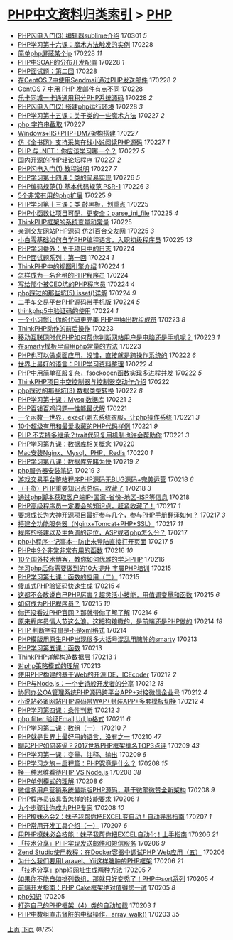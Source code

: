 [PHP中文资料归类索引](../README.md) > [PHP](PHP.md)
====
- [PHP闪电入门(3) 编辑器sublime介绍](http://jkwz.applinzi.com/ittc/6939790695127843844.html#PHP%E9%97%AA%E7%94%B5%E5%85%A5%E9%97%A8%283%29+%E7%BC%96%E8%BE%91%E5%99%A8sublime%E4%BB%8B%E7%BB%8D) 170301 *5* 
- [PHP学习第十六课：魔术方法触发的实例](http://jkwz.applinzi.com/ittc/6939821265748755461.html#PHP%E5%AD%A6%E4%B9%A0%E7%AC%AC%E5%8D%81%E5%85%AD%E8%AF%BE%EF%BC%9A%E9%AD%94%E6%9C%AF%E6%96%B9%E6%B3%95%E8%A7%A6%E5%8F%91%E7%9A%84%E5%AE%9E%E4%BE%8B) 170228  
- [简单php屏蔽某个ip](http://jkwz.applinzi.com/ittc/6939800073876800516.html#%E7%AE%80%E5%8D%95php%E5%B1%8F%E8%94%BD%E6%9F%90%E4%B8%AAip) 170228 *11* 
- [PHP中SOAP的分布开发配置](http://jkwz.applinzi.com/ittc/6939753502741103620.html#PHP%E4%B8%ADSOAP%E7%9A%84%E5%88%86%E5%B8%83%E5%BC%80%E5%8F%91%E9%85%8D%E7%BD%AE) 170228 *1* 
- [PHP面试题：第二回](http://jkwz.applinzi.com/ittc/6939740990947722244.html#PHP%E9%9D%A2%E8%AF%95%E9%A2%98%EF%BC%9A%E7%AC%AC%E4%BA%8C%E5%9B%9E) 170228  
- [在CentOS 7中使用Sendmail通过PHP发送邮件](http://jkwz.applinzi.com/ittc/6939679263052792836.html#%E5%9C%A8CentOS+7%E4%B8%AD%E4%BD%BF%E7%94%A8Sendmail%E9%80%9A%E8%BF%87PHP%E5%8F%91%E9%80%81%E9%82%AE%E4%BB%B6) 170228 *2* 
- [CentOS 7 中用 PHP 发邮件有点不同](http://jkwz.applinzi.com/ittc/6939679262964712452.html#CentOS+7+%E4%B8%AD%E7%94%A8+PHP+%E5%8F%91%E9%82%AE%E4%BB%B6%E6%9C%89%E7%82%B9%E4%B8%8D%E5%90%8C) 170228  
- [乐卡同城一卡通通用积分PHP系统源码](http://jkwz.applinzi.com/ittc/6939580152228086788.html#%E4%B9%90%E5%8D%A1%E5%90%8C%E5%9F%8E%E4%B8%80%E5%8D%A1%E9%80%9A%E9%80%9A%E7%94%A8%E7%A7%AF%E5%88%86PHP%E7%B3%BB%E7%BB%9F%E6%BA%90%E7%A0%81) 170228 *2* 
- [PHP闪电入门(2) 搭建php运行环境](http://jkwz.applinzi.com/ittc/6939293826446525445.html#PHP%E9%97%AA%E7%94%B5%E5%85%A5%E9%97%A8%282%29+%E6%90%AD%E5%BB%BAphp%E8%BF%90%E8%A1%8C%E7%8E%AF%E5%A2%83) 170228 *3* 
- [PHP学习第十五课：关于类的一些魔术方法](http://jkwz.applinzi.com/ittc/6939454131969459204.html#PHP%E5%AD%A6%E4%B9%A0%E7%AC%AC%E5%8D%81%E4%BA%94%E8%AF%BE%EF%BC%9A%E5%85%B3%E4%BA%8E%E7%B1%BB%E7%9A%84%E4%B8%80%E4%BA%9B%E9%AD%94%E6%9C%AF%E6%96%B9%E6%B3%95) 170227 *2* 
- [php 字符串截取](http://jkwz.applinzi.com/ittc/6939347383623353349.html#php+%E5%AD%97%E7%AC%A6%E4%B8%B2%E6%88%AA%E5%8F%96) 170227  
- [Windows+IIS+PHP+DM7架构搭建](http://jkwz.applinzi.com/ittc/6939332935575667716.html#Windows%2BIIS%2BPHP%2BDM7%E6%9E%B6%E6%9E%84%E6%90%AD%E5%BB%BA) 170227  
- [仿《全书网》支持采集在线小说阅读PHP源码](http://jkwz.applinzi.com/ittc/6939305491128910853.html#%E4%BB%BF%E3%80%8A%E5%85%A8%E4%B9%A6%E7%BD%91%E3%80%8B%E6%94%AF%E6%8C%81%E9%87%87%E9%9B%86%E5%9C%A8%E7%BA%BF%E5%B0%8F%E8%AF%B4%E9%98%85%E8%AF%BBPHP%E6%BA%90%E7%A0%81) 170227 *1* 
- [PHP 与 .NET：你应该学习哪一个？](http://jkwz.applinzi.com/ittc/6939243241294791685.html#PHP+%E4%B8%8E+.NET%EF%BC%9A%E4%BD%A0%E5%BA%94%E8%AF%A5%E5%AD%A6%E4%B9%A0%E5%93%AA%E4%B8%80%E4%B8%AA%EF%BC%9F) 170227 *5* 
- [国内开源的PHP轻论坛程序](http://jkwz.applinzi.com/ittc/6938129105735386116.html#%E5%9B%BD%E5%86%85%E5%BC%80%E6%BA%90%E7%9A%84PHP%E8%BD%BB%E8%AE%BA%E5%9D%9B%E7%A8%8B%E5%BA%8F) 170227 *2* 
- [PHP闪电入门(1) 教程说明](http://jkwz.applinzi.com/ittc/6938747431373243397.html#PHP%E9%97%AA%E7%94%B5%E5%85%A5%E9%97%A8%281%29+%E6%95%99%E7%A8%8B%E8%AF%B4%E6%98%8E) 170227 *7* 
- [PHP学习第十四课：类的简易实现](http://jkwz.applinzi.com/ittc/6939030259138823173.html#PHP%E5%AD%A6%E4%B9%A0%E7%AC%AC%E5%8D%81%E5%9B%9B%E8%AF%BE%EF%BC%9A%E7%B1%BB%E7%9A%84%E7%AE%80%E6%98%93%E5%AE%9E%E7%8E%B0) 170226 *5* 
- [PHP编码规范(1) 基本代码规范 PSR-1](http://jkwz.applinzi.com/ittc/6938892552773305349.html#PHP%E7%BC%96%E7%A0%81%E8%A7%84%E8%8C%83%281%29+%E5%9F%BA%E6%9C%AC%E4%BB%A3%E7%A0%81%E8%A7%84%E8%8C%83+PSR-1) 170226 *3* 
- [5个非常有用的php扩展](http://jkwz.applinzi.com/ittc/6938710580142801925.html#5%E4%B8%AA%E9%9D%9E%E5%B8%B8%E6%9C%89%E7%94%A8%E7%9A%84php%E6%89%A9%E5%B1%95) 170225 *9* 
- [PHP学习第十三课：类 敲黑板，划重点](http://jkwz.applinzi.com/ittc/6938696798284809220.html#PHP%E5%AD%A6%E4%B9%A0%E7%AC%AC%E5%8D%81%E4%B8%89%E8%AF%BE%EF%BC%9A%E7%B1%BB+%E6%95%B2%E9%BB%91%E6%9D%BF%EF%BC%8C%E5%88%92%E9%87%8D%E7%82%B9) 170225  
- [PHP小函数让项目可配，更安全：parse_ini_file](http://jkwz.applinzi.com/ittc/6938695100761900037.html#PHP%E5%B0%8F%E5%87%BD%E6%95%B0%E8%AE%A9%E9%A1%B9%E7%9B%AE%E5%8F%AF%E9%85%8D%EF%BC%8C%E6%9B%B4%E5%AE%89%E5%85%A8%EF%BC%9Aparse_ini_file) 170225 *4* 
- [ThinkPHP框架的系统变量和常量](http://jkwz.applinzi.com/ittc/6938575680945259524.html#ThinkPHP%E6%A1%86%E6%9E%B6%E7%9A%84%E7%B3%BB%E7%BB%9F%E5%8F%98%E9%87%8F%E5%92%8C%E5%B8%B8%E9%87%8F) 170225  
- [亲测交友网站PHP源码 仿21百合交友网](http://jkwz.applinzi.com/ittc/6938489263544075269.html#%E4%BA%B2%E6%B5%8B%E4%BA%A4%E5%8F%8B%E7%BD%91%E7%AB%99PHP%E6%BA%90%E7%A0%81+%E4%BB%BF21%E7%99%BE%E5%90%88%E4%BA%A4%E5%8F%8B%E7%BD%91) 170225 *3* 
- [小白零基础如何自学PHP编程语言，入职初级程序员](http://jkwz.applinzi.com/ittc/6938376045068813317.html#%E5%B0%8F%E7%99%BD%E9%9B%B6%E5%9F%BA%E7%A1%80%E5%A6%82%E4%BD%95%E8%87%AA%E5%AD%A6PHP%E7%BC%96%E7%A8%8B%E8%AF%AD%E8%A8%80%EF%BC%8C%E5%85%A5%E8%81%8C%E5%88%9D%E7%BA%A7%E7%A8%8B%E5%BA%8F%E5%91%98) 170225 *13* 
- [PHP学习番外：关于项目中的日志](http://jkwz.applinzi.com/ittc/6938337206774268933.html#PHP%E5%AD%A6%E4%B9%A0%E7%95%AA%E5%A4%96%EF%BC%9A%E5%85%B3%E4%BA%8E%E9%A1%B9%E7%9B%AE%E4%B8%AD%E7%9A%84%E6%97%A5%E5%BF%97) 170224  
- [PHP面试题系列：第一回](http://jkwz.applinzi.com/ittc/6938249363922093060.html#PHP%E9%9D%A2%E8%AF%95%E9%A2%98%E7%B3%BB%E5%88%97%EF%BC%9A%E7%AC%AC%E4%B8%80%E5%9B%9E) 170224 *1* 
- [ThinkPHP中的视图引擎介绍](http://jkwz.applinzi.com/ittc/6938220902226592773.html#ThinkPHP%E4%B8%AD%E7%9A%84%E8%A7%86%E5%9B%BE%E5%BC%95%E6%93%8E%E4%BB%8B%E7%BB%8D) 170224 *1* 
- [怎样成为一名合格的PHP程序员](http://jkwz.applinzi.com/ittc/6938155703700292612.html#%E6%80%8E%E6%A0%B7%E6%88%90%E4%B8%BA%E4%B8%80%E5%90%8D%E5%90%88%E6%A0%BC%E7%9A%84PHP%E7%A8%8B%E5%BA%8F%E5%91%98) 170224  
- [写给那个被CEO坑的PHP程序员](http://jkwz.applinzi.com/ittc/6937925483835687941.html#%E5%86%99%E7%BB%99%E9%82%A3%E4%B8%AA%E8%A2%ABCEO%E5%9D%91%E7%9A%84PHP%E7%A8%8B%E5%BA%8F%E5%91%98) 170224 *4* 
- [php踩过的那些坑(5) isset()详解](http://jkwz.applinzi.com/ittc/6937999715781313540.html#php%E8%B8%A9%E8%BF%87%E7%9A%84%E9%82%A3%E4%BA%9B%E5%9D%91%285%29+isset%28%29%E8%AF%A6%E8%A7%A3) 170224 *9* 
- [二手车交易平台PHP源码带手机版](http://jkwz.applinzi.com/ittc/6938098069085357060.html#%E4%BA%8C%E6%89%8B%E8%BD%A6%E4%BA%A4%E6%98%93%E5%B9%B3%E5%8F%B0PHP%E6%BA%90%E7%A0%81%E5%B8%A6%E6%89%8B%E6%9C%BA%E7%89%88) 170224 *5* 
- [thinkphp5中验证码的使用](http://jkwz.applinzi.com/ittc/6937980704150520837.html#thinkphp5%E4%B8%AD%E9%AA%8C%E8%AF%81%E7%A0%81%E7%9A%84%E4%BD%BF%E7%94%A8) 170224 *1* 
- [一个小习惯让你的代码更完美 PHP中抽出数组成员](http://jkwz.applinzi.com/ittc/6937910022939083780.html#%E4%B8%80%E4%B8%AA%E5%B0%8F%E4%B9%A0%E6%83%AF%E8%AE%A9%E4%BD%A0%E7%9A%84%E4%BB%A3%E7%A0%81%E6%9B%B4%E5%AE%8C%E7%BE%8E+PHP%E4%B8%AD%E6%8A%BD%E5%87%BA%E6%95%B0%E7%BB%84%E6%88%90%E5%91%98) 170223 *8* 
- [ThinkPHP动作的前后操作](http://jkwz.applinzi.com/ittc/6937814166265136132.html#ThinkPHP%E5%8A%A8%E4%BD%9C%E7%9A%84%E5%89%8D%E5%90%8E%E6%93%8D%E4%BD%9C) 170223  
- [移动互联网时代PHP如何帮你判断网站用户是电脑还是手机呢？](http://jkwz.applinzi.com/ittc/6937777463705994244.html#%E7%A7%BB%E5%8A%A8%E4%BA%92%E8%81%94%E7%BD%91%E6%97%B6%E4%BB%A3PHP%E5%A6%82%E4%BD%95%E5%B8%AE%E4%BD%A0%E5%88%A4%E6%96%AD%E7%BD%91%E7%AB%99%E7%94%A8%E6%88%B7%E6%98%AF%E7%94%B5%E8%84%91%E8%BF%98%E6%98%AF%E6%89%8B%E6%9C%BA%E5%91%A2%EF%BC%9F) 170223 *1* 
- [在smarty模板里调用php常量的方法](http://jkwz.applinzi.com/ittc/6937044185881510917.html#%E5%9C%A8smarty%E6%A8%A1%E6%9D%BF%E9%87%8C%E8%B0%83%E7%94%A8php%E5%B8%B8%E9%87%8F%E7%9A%84%E6%96%B9%E6%B3%95) 170223  
- [PHP也可以做桌面应用，没错，直接就是跨操作系统的](http://jkwz.applinzi.com/ittc/6937604522234086405.html#PHP%E4%B9%9F%E5%8F%AF%E4%BB%A5%E5%81%9A%E6%A1%8C%E9%9D%A2%E5%BA%94%E7%94%A8%EF%BC%8C%E6%B2%A1%E9%94%99%EF%BC%8C%E7%9B%B4%E6%8E%A5%E5%B0%B1%E6%98%AF%E8%B7%A8%E6%93%8D%E4%BD%9C%E7%B3%BB%E7%BB%9F%E7%9A%84) 170222 *6* 
- [世界上最好的语言：PHP学习资料整理](http://jkwz.applinzi.com/ittc/6937513066068706308.html#%E4%B8%96%E7%95%8C%E4%B8%8A%E6%9C%80%E5%A5%BD%E7%9A%84%E8%AF%AD%E8%A8%80%EF%BC%9APHP%E5%AD%A6%E4%B9%A0%E8%B5%84%E6%96%99%E6%95%B4%E7%90%86) 170222 *4* 
- [PHP中用简单征服复杂，fsockopen函数实现多进程并发](http://jkwz.applinzi.com/ittc/6937152799715623940.html#PHP%E4%B8%AD%E7%94%A8%E7%AE%80%E5%8D%95%E5%BE%81%E6%9C%8D%E5%A4%8D%E6%9D%82%EF%BC%8Cfsockopen%E5%87%BD%E6%95%B0%E5%AE%9E%E7%8E%B0%E5%A4%9A%E8%BF%9B%E7%A8%8B%E5%B9%B6%E5%8F%91) 170222 *5* 
- [ThinkPHP项目中空控制器与控制器空动作介绍](http://jkwz.applinzi.com/ittc/6937485603800351749.html#ThinkPHP%E9%A1%B9%E7%9B%AE%E4%B8%AD%E7%A9%BA%E6%8E%A7%E5%88%B6%E5%99%A8%E4%B8%8E%E6%8E%A7%E5%88%B6%E5%99%A8%E7%A9%BA%E5%8A%A8%E4%BD%9C%E4%BB%8B%E7%BB%8D) 170222  
- [php踩过的那些坑(3) 数据类型转换](http://jkwz.applinzi.com/ittc/6937246662203540485.html#php%E8%B8%A9%E8%BF%87%E7%9A%84%E9%82%A3%E4%BA%9B%E5%9D%91%283%29+%E6%95%B0%E6%8D%AE%E7%B1%BB%E5%9E%8B%E8%BD%AC%E6%8D%A2) 170222 *8* 
- [PHP学习第十课：Mysql数据库](http://jkwz.applinzi.com/ittc/6937207237457232900.html#PHP%E5%AD%A6%E4%B9%A0%E7%AC%AC%E5%8D%81%E8%AF%BE%EF%BC%9AMysql%E6%95%B0%E6%8D%AE%E5%BA%93) 170221 *2* 
- [PHP百钱百鸡问题—性能最优解](http://jkwz.applinzi.com/ittc/6936710504818148357.html#PHP%E7%99%BE%E9%92%B1%E7%99%BE%E9%B8%A1%E9%97%AE%E9%A2%98%E2%80%94%E6%80%A7%E8%83%BD%E6%9C%80%E4%BC%98%E8%A7%A3) 170221  
- [一个函数一世界，exec()剥去系统衣服，让php操作系统](http://jkwz.applinzi.com/ittc/6937117358614381572.html#%E4%B8%80%E4%B8%AA%E5%87%BD%E6%95%B0%E4%B8%80%E4%B8%96%E7%95%8C%EF%BC%8Cexec%28%29%E5%89%A5%E5%8E%BB%E7%B3%BB%E7%BB%9F%E8%A1%A3%E6%9C%8D%EF%BC%8C%E8%AE%A9php%E6%93%8D%E4%BD%9C%E7%B3%BB%E7%BB%9F) 170221 *3* 
- [10个超级有用和最爱收藏的PHP代码样例](http://jkwz.applinzi.com/ittc/6937018672303571973.html#10%E4%B8%AA%E8%B6%85%E7%BA%A7%E6%9C%89%E7%94%A8%E5%92%8C%E6%9C%80%E7%88%B1%E6%94%B6%E8%97%8F%E7%9A%84PHP%E4%BB%A3%E7%A0%81%E6%A0%B7%E4%BE%8B) 170221 *9* 
- [PHP 不支持多继承？trait代码复用机制也许会帮助你](http://jkwz.applinzi.com/ittc/6936970311630324740.html#PHP+%E4%B8%8D%E6%94%AF%E6%8C%81%E5%A4%9A%E7%BB%A7%E6%89%BF%EF%BC%9Ftrait%E4%BB%A3%E7%A0%81%E5%A4%8D%E7%94%A8%E6%9C%BA%E5%88%B6%E4%B9%9F%E8%AE%B8%E4%BC%9A%E5%B8%AE%E5%8A%A9%E4%BD%A0) 170221 *3* 
- [PHP学习第九课：数据库相关概念](http://jkwz.applinzi.com/ittc/6936838606844068868.html#PHP%E5%AD%A6%E4%B9%A0%E7%AC%AC%E4%B9%9D%E8%AF%BE%EF%BC%9A%E6%95%B0%E6%8D%AE%E5%BA%93%E7%9B%B8%E5%85%B3%E6%A6%82%E5%BF%B5) 170220  
- [Mac安装Nginx、Mysql、PHP、Redis](http://jkwz.applinzi.com/ittc/6936670828765905925.html#Mac%E5%AE%89%E8%A3%85Nginx%E3%80%81Mysql%E3%80%81PHP%E3%80%81Redis) 170220 *1* 
- [PHP学习第八课：数据库先睹为快](http://jkwz.applinzi.com/ittc/6935321807862367236.html#PHP%E5%AD%A6%E4%B9%A0%E7%AC%AC%E5%85%AB%E8%AF%BE%EF%BC%9A%E6%95%B0%E6%8D%AE%E5%BA%93%E5%85%88%E7%9D%B9%E4%B8%BA%E5%BF%AB) 170219 *2* 
- [php服务器安装笔记](http://jkwz.applinzi.com/ittc/6936316327513031685.html#php%E6%9C%8D%E5%8A%A1%E5%99%A8%E5%AE%89%E8%A3%85%E7%AC%94%E8%AE%B0) 170219 *3* 
- [游戏交易平台整站程序PHP源码无BUG源码+完美运营](http://jkwz.applinzi.com/ittc/6936040028643001348.html#%E6%B8%B8%E6%88%8F%E4%BA%A4%E6%98%93%E5%B9%B3%E5%8F%B0%E6%95%B4%E7%AB%99%E7%A8%8B%E5%BA%8FPHP%E6%BA%90%E7%A0%81%E6%97%A0BUG%E6%BA%90%E7%A0%81%2B%E5%AE%8C%E7%BE%8E%E8%BF%90%E8%90%A5) 170218 *6* 
- [（干货）PHP重要知识点总结，收藏了](http://jkwz.applinzi.com/ittc/6936033669134418949.html#%EF%BC%88%E5%B9%B2%E8%B4%A7%EF%BC%89PHP%E9%87%8D%E8%A6%81%E7%9F%A5%E8%AF%86%E7%82%B9%E6%80%BB%E7%BB%93%EF%BC%8C%E6%94%B6%E8%97%8F%E4%BA%86) 170218 *3* 
- [通过php脚本获取客户端IP-国家-省份-地区-ISP等信息](http://jkwz.applinzi.com/ittc/6935924801972732933.html#%E9%80%9A%E8%BF%87php%E8%84%9A%E6%9C%AC%E8%8E%B7%E5%8F%96%E5%AE%A2%E6%88%B7%E7%AB%AFIP-%E5%9B%BD%E5%AE%B6-%E7%9C%81%E4%BB%BD-%E5%9C%B0%E5%8C%BA-ISP%E7%AD%89%E4%BF%A1%E6%81%AF) 170218  
- [PHP高级程序员一定要会的知识点，赶紧收藏了！](http://jkwz.applinzi.com/ittc/6935736642576057349.html#PHP%E9%AB%98%E7%BA%A7%E7%A8%8B%E5%BA%8F%E5%91%98%E4%B8%80%E5%AE%9A%E8%A6%81%E4%BC%9A%E7%9A%84%E7%9F%A5%E8%AF%86%E7%82%B9%EF%BC%8C%E8%B5%B6%E7%B4%A7%E6%94%B6%E8%97%8F%E4%BA%86%EF%BC%81) 170217 *1* 
- [要想成长为大神开源项目最好参与几个，参与PHP手册翻译如何？](http://jkwz.applinzi.com/ittc/6935730612731380740.html#%E8%A6%81%E6%83%B3%E6%88%90%E9%95%BF%E4%B8%BA%E5%A4%A7%E7%A5%9E%E5%BC%80%E6%BA%90%E9%A1%B9%E7%9B%AE%E6%9C%80%E5%A5%BD%E5%8F%82%E4%B8%8E%E5%87%A0%E4%B8%AA%EF%BC%8C%E5%8F%82%E4%B8%8EPHP%E6%89%8B%E5%86%8C%E7%BF%BB%E8%AF%91%E5%A6%82%E4%BD%95%EF%BC%9F) 170217 *3* 
- [搭建全功能服务器（Nginx+Tomcat+PHP+SSL）](http://jkwz.applinzi.com/ittc/6935374853942281220.html#%E6%90%AD%E5%BB%BA%E5%85%A8%E5%8A%9F%E8%83%BD%E6%9C%8D%E5%8A%A1%E5%99%A8%EF%BC%88Nginx%2BTomcat%2BPHP%2BSSL%EF%BC%89) 170217 *11* 
- [程序的搭建以及主色调的定位，ASP或者php怎么分？](http://jkwz.applinzi.com/ittc/6935541614423589892.html#%E7%A8%8B%E5%BA%8F%E7%9A%84%E6%90%AD%E5%BB%BA%E4%BB%A5%E5%8F%8A%E4%B8%BB%E8%89%B2%E8%B0%83%E7%9A%84%E5%AE%9A%E4%BD%8D%EF%BC%8CASP%E6%88%96%E8%80%85php%E6%80%8E%E4%B9%88%E5%88%86%EF%BC%9F) 170217  
- [php小程序--记事本--防止未登陆直接打开页面](http://jkwz.applinzi.com/ittc/6935364154973225989.html#php%E5%B0%8F%E7%A8%8B%E5%BA%8F--%E8%AE%B0%E4%BA%8B%E6%9C%AC--%E9%98%B2%E6%AD%A2%E6%9C%AA%E7%99%BB%E9%99%86%E7%9B%B4%E6%8E%A5%E6%89%93%E5%BC%80%E9%A1%B5%E9%9D%A2) 170217 *5* 
- [PHP中9个非常非常有用的函数](http://jkwz.applinzi.com/ittc/6935357866205774852.html#PHP%E4%B8%AD9%E4%B8%AA%E9%9D%9E%E5%B8%B8%E9%9D%9E%E5%B8%B8%E6%9C%89%E7%94%A8%E7%9A%84%E5%87%BD%E6%95%B0) 170216 *10* 
- [10个国外技术博客，教你如何优雅的学习PHP](http://jkwz.applinzi.com/ittc/6935314901592704004.html#10%E4%B8%AA%E5%9B%BD%E5%A4%96%E6%8A%80%E6%9C%AF%E5%8D%9A%E5%AE%A2%EF%BC%8C%E6%95%99%E4%BD%A0%E5%A6%82%E4%BD%95%E4%BC%98%E9%9B%85%E7%9A%84%E5%AD%A6%E4%B9%A0PHP) 170216  
- [学习php后你需要做到的10大提升 宇晨PHP培训](http://jkwz.applinzi.com/ittc/6934977394476844036.html#%E5%AD%A6%E4%B9%A0php%E5%90%8E%E4%BD%A0%E9%9C%80%E8%A6%81%E5%81%9A%E5%88%B0%E7%9A%8410%E5%A4%A7%E6%8F%90%E5%8D%87+%E5%AE%87%E6%99%A8PHP%E5%9F%B9%E8%AE%AD) 170215  
- [PHP学习第七课：函数的应用（二）](http://jkwz.applinzi.com/ittc/6934943204939138053.html#PHP%E5%AD%A6%E4%B9%A0%E7%AC%AC%E4%B8%83%E8%AF%BE%EF%BC%9A%E5%87%BD%E6%95%B0%E7%9A%84%E5%BA%94%E7%94%A8%EF%BC%88%E4%BA%8C%EF%BC%89) 170215  
- [傻瓜式PHP验证码快速生成](http://jkwz.applinzi.com/ittc/6934881367426073605.html#%E5%82%BB%E7%93%9C%E5%BC%8FPHP%E9%AA%8C%E8%AF%81%E7%A0%81%E5%BF%AB%E9%80%9F%E7%94%9F%E6%88%90) 170215 *4* 
- [这都不会敢说自己PHP厉害？超灵活小技能，用值调变量和函数](http://jkwz.applinzi.com/ittc/6934821967348892676.html#%E8%BF%99%E9%83%BD%E4%B8%8D%E4%BC%9A%E6%95%A2%E8%AF%B4%E8%87%AA%E5%B7%B1PHP%E5%8E%89%E5%AE%B3%EF%BC%9F%E8%B6%85%E7%81%B5%E6%B4%BB%E5%B0%8F%E6%8A%80%E8%83%BD%EF%BC%8C%E7%94%A8%E5%80%BC%E8%B0%83%E5%8F%98%E9%87%8F%E5%92%8C%E5%87%BD%E6%95%B0) 170215 *6* 
- [如何成为PHP程序员？](http://jkwz.applinzi.com/ittc/6934415163431322629.html#%E5%A6%82%E4%BD%95%E6%88%90%E4%B8%BAPHP%E7%A8%8B%E5%BA%8F%E5%91%98%EF%BC%9F) 170215 *10* 
- [你还没看过PHP官网？那就带你了解了解](http://jkwz.applinzi.com/ittc/6934568752145499141.html#%E4%BD%A0%E8%BF%98%E6%B2%A1%E7%9C%8B%E8%BF%87PHP%E5%AE%98%E7%BD%91%EF%BC%9F%E9%82%A3%E5%B0%B1%E5%B8%A6%E4%BD%A0%E4%BA%86%E8%A7%A3%E4%BA%86%E8%A7%A3) 170214 *6* 
- [原来程序员情人节这么浪，这把狗粮撒的，是前端还是PHP做的](http://jkwz.applinzi.com/ittc/6934421413191746565.html#%E5%8E%9F%E6%9D%A5%E7%A8%8B%E5%BA%8F%E5%91%98%E6%83%85%E4%BA%BA%E8%8A%82%E8%BF%99%E4%B9%88%E6%B5%AA%EF%BC%8C%E8%BF%99%E6%8A%8A%E7%8B%97%E7%B2%AE%E6%92%92%E7%9A%84%EF%BC%8C%E6%98%AF%E5%89%8D%E7%AB%AF%E8%BF%98%E6%98%AFPHP%E5%81%9A%E7%9A%84) 170214 *18* 
- [PHP 判断字符串是不是xml格式](http://jkwz.applinzi.com/ittc/6934219481470731268.html#PHP+%E5%88%A4%E6%96%AD%E5%AD%97%E7%AC%A6%E4%B8%B2%E6%98%AF%E4%B8%8D%E6%98%AFxml%E6%A0%BC%E5%BC%8F) 170214  
- [PHP模版用原生PHP出现很多大括号混乱用臃肿的smarty](http://jkwz.applinzi.com/ittc/6933872571966817285.html#PHP%E6%A8%A1%E7%89%88%E7%94%A8%E5%8E%9F%E7%94%9FPHP%E5%87%BA%E7%8E%B0%E5%BE%88%E5%A4%9A%E5%A4%A7%E6%8B%AC%E5%8F%B7%E6%B7%B7%E4%B9%B1%E7%94%A8%E8%87%83%E8%82%BF%E7%9A%84smarty) 170213  
- [PHP学习第五课：函数](http://jkwz.applinzi.com/ittc/6934181760207422468.html#PHP%E5%AD%A6%E4%B9%A0%E7%AC%AC%E4%BA%94%E8%AF%BE%EF%BC%9A%E5%87%BD%E6%95%B0) 170213  
- [ThinkPHP详解构造数据层](http://jkwz.applinzi.com/ittc/6934145223566558213.html#ThinkPHP%E8%AF%A6%E8%A7%A3%E6%9E%84%E9%80%A0%E6%95%B0%E6%8D%AE%E5%B1%82) 170213 *1* 
- [对php策略模式的理解](http://jkwz.applinzi.com/ittc/6934136809335555076.html#%E5%AF%B9php%E7%AD%96%E7%95%A5%E6%A8%A1%E5%BC%8F%E7%9A%84%E7%90%86%E8%A7%A3) 170213  
- [使用PHP构建的基于Web的开源IDE，ICEcoder](http://jkwz.applinzi.com/ittc/6933827889643652100.html#%E4%BD%BF%E7%94%A8PHP%E6%9E%84%E5%BB%BA%E7%9A%84%E5%9F%BA%E4%BA%8EWeb%E7%9A%84%E5%BC%80%E6%BA%90IDE%EF%BC%8CICEcoder) 170212 *2* 
- [PHP与Node.js：一个史诗般开发者的分享](http://jkwz.applinzi.com/ittc/6933789739277878277.html#PHP%E4%B8%8ENode.js%EF%BC%9A%E4%B8%80%E4%B8%AA%E5%8F%B2%E8%AF%97%E8%88%AC%E5%BC%80%E5%8F%91%E8%80%85%E7%9A%84%E5%88%86%E4%BA%AB) 170212 *18* 
- [协同办公OA管理系统PHP源码跨平台APP+对接微信企业号](http://jkwz.applinzi.com/ittc/6933737132727469060.html#%E5%8D%8F%E5%90%8C%E5%8A%9E%E5%85%ACOA%E7%AE%A1%E7%90%86%E7%B3%BB%E7%BB%9FPHP%E6%BA%90%E7%A0%81%E8%B7%A8%E5%B9%B3%E5%8F%B0APP%2B%E5%AF%B9%E6%8E%A5%E5%BE%AE%E4%BF%A1%E4%BC%81%E4%B8%9A%E5%8F%B7) 170212 *4* 
- [小说站必备网站PHP源码带WAP+封装APP+多套模板切换](http://jkwz.applinzi.com/ittc/6933735201305003013.html#%E5%B0%8F%E8%AF%B4%E7%AB%99%E5%BF%85%E5%A4%87%E7%BD%91%E7%AB%99PHP%E6%BA%90%E7%A0%81%E5%B8%A6WAP%2B%E5%B0%81%E8%A3%85APP%2B%E5%A4%9A%E5%A5%97%E6%A8%A1%E6%9D%BF%E5%88%87%E6%8D%A2) 170212 *4* 
- [PHP学习第四课：条件判断](http://jkwz.applinzi.com/ittc/6933724916485719045.html#PHP%E5%AD%A6%E4%B9%A0%E7%AC%AC%E5%9B%9B%E8%AF%BE%EF%BC%9A%E6%9D%A1%E4%BB%B6%E5%88%A4%E6%96%AD) 170212 *3* 
- [php filter 验证Email,Url,Ip格式](http://jkwz.applinzi.com/ittc/6931455426087633925.html#php+filter+%E9%AA%8C%E8%AF%81Email%2CUrl%2CIp%E6%A0%BC%E5%BC%8F) 170211 *6* 
- [PHP学习第二课：数组（一）](http://jkwz.applinzi.com/ittc/6933043642829898757.html#PHP%E5%AD%A6%E4%B9%A0%E7%AC%AC%E4%BA%8C%E8%AF%BE%EF%BC%9A%E6%95%B0%E7%BB%84%EF%BC%88%E4%B8%80%EF%BC%89) 170210 *7* 
- [PHP就是世界上最好用的语言，没有之一](http://jkwz.applinzi.com/ittc/6932665234119721989.html#PHP%E5%B0%B1%E6%98%AF%E4%B8%96%E7%95%8C%E4%B8%8A%E6%9C%80%E5%A5%BD%E7%94%A8%E7%9A%84%E8%AF%AD%E8%A8%80%EF%BC%8C%E6%B2%A1%E6%9C%89%E4%B9%8B%E4%B8%80) 170210 *47* 
- [聊起PHP如何装逼？2017世界PHP框架排名TOP3点评](http://jkwz.applinzi.com/ittc/6932682071410738181.html#%E8%81%8A%E8%B5%B7PHP%E5%A6%82%E4%BD%95%E8%A3%85%E9%80%BC%EF%BC%9F2017%E4%B8%96%E7%95%8CPHP%E6%A1%86%E6%9E%B6%E6%8E%92%E5%90%8DTOP3%E7%82%B9%E8%AF%84) 170209 *43* 
- [PHP学习第一课：变量、注释、输出](http://jkwz.applinzi.com/ittc/6932671888261383173.html#PHP%E5%AD%A6%E4%B9%A0%E7%AC%AC%E4%B8%80%E8%AF%BE%EF%BC%9A%E5%8F%98%E9%87%8F%E3%80%81%E6%B3%A8%E9%87%8A%E3%80%81%E8%BE%93%E5%87%BA) 170209 *6* 
- [PHP学习之旅－启程篇：PHP究竟是什么？](http://jkwz.applinzi.com/ittc/6932316144806659077.html#PHP%E5%AD%A6%E4%B9%A0%E4%B9%8B%E6%97%85%EF%BC%8D%E5%90%AF%E7%A8%8B%E7%AF%87%EF%BC%9APHP%E7%A9%B6%E7%AB%9F%E6%98%AF%E4%BB%80%E4%B9%88%EF%BC%9F) 170208 *15* 
- [换一种思维看待PHP VS Node.js](http://jkwz.applinzi.com/ittc/6932299135796642821.html#%E6%8D%A2%E4%B8%80%E7%A7%8D%E6%80%9D%E7%BB%B4%E7%9C%8B%E5%BE%85PHP+VS+Node.js) 170208 *38* 
- [PHP单例模式的理解](http://jkwz.applinzi.com/ittc/6932232183808001029.html#PHP%E5%8D%95%E4%BE%8B%E6%A8%A1%E5%BC%8F%E7%9A%84%E7%90%86%E8%A7%A3) 170208 *6* 
- [微信多用户营销系统最新版PHP源码，基于微擎微赞全新架构](http://jkwz.applinzi.com/ittc/6932225362997281796.html#%E5%BE%AE%E4%BF%A1%E5%A4%9A%E7%94%A8%E6%88%B7%E8%90%A5%E9%94%80%E7%B3%BB%E7%BB%9F%E6%9C%80%E6%96%B0%E7%89%88PHP%E6%BA%90%E7%A0%81%EF%BC%8C%E5%9F%BA%E4%BA%8E%E5%BE%AE%E6%93%8E%E5%BE%AE%E8%B5%9E%E5%85%A8%E6%96%B0%E6%9E%B6%E6%9E%84) 170208 *9* 
- [PHP程序员该具备怎样的技能要求](http://jkwz.applinzi.com/ittc/6932210216237270021.html#PHP%E7%A8%8B%E5%BA%8F%E5%91%98%E8%AF%A5%E5%85%B7%E5%A4%87%E6%80%8E%E6%A0%B7%E7%9A%84%E6%8A%80%E8%83%BD%E8%A6%81%E6%B1%82) 170208 *1* 
- [九个步骤让你成为PHP专家](http://jkwz.applinzi.com/ittc/6932209148493300741.html#%E4%B9%9D%E4%B8%AA%E6%AD%A5%E9%AA%A4%E8%AE%A9%E4%BD%A0%E6%88%90%E4%B8%BAPHP%E4%B8%93%E5%AE%B6) 170208 *10* 
- [PHP撩妹必会2：妹子我帮你把EXCEL变自动！自动导出指南](http://jkwz.applinzi.com/ittc/6931927992925422597.html#PHP%E6%92%A9%E5%A6%B9%E5%BF%85%E4%BC%9A2%EF%BC%9A%E5%A6%B9%E5%AD%90%E6%88%91%E5%B8%AE%E4%BD%A0%E6%8A%8AEXCEL%E5%8F%98%E8%87%AA%E5%8A%A8%EF%BC%81%E8%87%AA%E5%8A%A8%E5%AF%BC%E5%87%BA%E6%8C%87%E5%8D%97) 170207 *1* 
- [PHP常用开发工具介绍（一）](http://jkwz.applinzi.com/ittc/6931835879768458244.html#PHP%E5%B8%B8%E7%94%A8%E5%BC%80%E5%8F%91%E5%B7%A5%E5%85%B7%E4%BB%8B%E7%BB%8D%EF%BC%88%E4%B8%80%EF%BC%89) 170207 *6* 
- [用PHP撩妹必会技能：妹子我帮你把EXCEL自动化！上手指南](http://jkwz.applinzi.com/ittc/6931579178305717252.html#%E7%94%A8PHP%E6%92%A9%E5%A6%B9%E5%BF%85%E4%BC%9A%E6%8A%80%E8%83%BD%EF%BC%9A%E5%A6%B9%E5%AD%90%E6%88%91%E5%B8%AE%E4%BD%A0%E6%8A%8AEXCEL%E8%87%AA%E5%8A%A8%E5%8C%96%EF%BC%81%E4%B8%8A%E6%89%8B%E6%8C%87%E5%8D%97) 170206 *21* 
- [「技术分享」PHP实现发送邮件和短信服务](http://jkwz.applinzi.com/ittc/6931569667981444100.html#%E3%80%8C%E6%8A%80%E6%9C%AF%E5%88%86%E4%BA%AB%E3%80%8DPHP%E5%AE%9E%E7%8E%B0%E5%8F%91%E9%80%81%E9%82%AE%E4%BB%B6%E5%92%8C%E7%9F%AD%E4%BF%A1%E6%9C%8D%E5%8A%A1) 170206 *9* 
- [Zend Studio使用教程：在Docker容器中调试PHP Web应用（五）](http://jkwz.applinzi.com/ittc/6931482551553360901.html#Zend+Studio%E4%BD%BF%E7%94%A8%E6%95%99%E7%A8%8B%EF%BC%9A%E5%9C%A8Docker%E5%AE%B9%E5%99%A8%E4%B8%AD%E8%B0%83%E8%AF%95PHP+Web%E5%BA%94%E7%94%A8%EF%BC%88%E4%BA%94%EF%BC%89) 170206  
- [为什么我们要用Laravel、Yii这样臃肿的PHP框架](http://jkwz.applinzi.com/ittc/6930412133614617605.html#%E4%B8%BA%E4%BB%80%E4%B9%88%E6%88%91%E4%BB%AC%E8%A6%81%E7%94%A8Laravel%E3%80%81Yii%E8%BF%99%E6%A0%B7%E8%87%83%E8%82%BF%E7%9A%84PHP%E6%A1%86%E6%9E%B6) 170206 *21* 
- [「技术分享」php短网址生成两种方法](http://jkwz.applinzi.com/ittc/6931275552433636356.html#%E3%80%8C%E6%8A%80%E6%9C%AF%E5%88%86%E4%BA%AB%E3%80%8Dphp%E7%9F%AD%E7%BD%91%E5%9D%80%E7%94%9F%E6%88%90%E4%B8%A4%E7%A7%8D%E6%96%B9%E6%B3%95) 170205 *7* 
- [如果你不能自如排列数组，那就只好变秃了！PHP中sort系列](http://jkwz.applinzi.com/ittc/6931117157181293573.html#%E5%A6%82%E6%9E%9C%E4%BD%A0%E4%B8%8D%E8%83%BD%E8%87%AA%E5%A6%82%E6%8E%92%E5%88%97%E6%95%B0%E7%BB%84%EF%BC%8C%E9%82%A3%E5%B0%B1%E5%8F%AA%E5%A5%BD%E5%8F%98%E7%A7%83%E4%BA%86%EF%BC%81PHP%E4%B8%ADsort%E7%B3%BB%E5%88%97) 170205 *4* 
- [前端开发指南：PHP Cake框架绝对值得您一试](http://jkwz.applinzi.com/ittc/6931099705105974277.html#%E5%89%8D%E7%AB%AF%E5%BC%80%E5%8F%91%E6%8C%87%E5%8D%97%EF%BC%9APHP+Cake%E6%A1%86%E6%9E%B6%E7%BB%9D%E5%AF%B9%E5%80%BC%E5%BE%97%E6%82%A8%E4%B8%80%E8%AF%95) 170205 *8* 
- [php知识](http://jkwz.applinzi.com/ittc/6931068644254811141.html#php%E7%9F%A5%E8%AF%86) 170205  
- [打造自己的PHP框架（4）类的自动加载](http://jkwz.applinzi.com/ittc/6924532460674352132.html#%E6%89%93%E9%80%A0%E8%87%AA%E5%B7%B1%E7%9A%84PHP%E6%A1%86%E6%9E%B6%EF%BC%884%EF%BC%89%E7%B1%BB%E7%9A%84%E8%87%AA%E5%8A%A8%E5%8A%A0%E8%BD%BD) 170203 *1* 
- [PHP中数组直击肾脏的中级操作，array_walk()](http://jkwz.applinzi.com/ittc/6927127362625078276.html#PHP%E4%B8%AD%E6%95%B0%E7%BB%84%E7%9B%B4%E5%87%BB%E8%82%BE%E8%84%8F%E7%9A%84%E4%B8%AD%E7%BA%A7%E6%93%8D%E4%BD%9C%EF%BC%8Carray_walk%28%29) 170203 *35* 


 [上页](PHP9.md) [下页](PHP7.md)          (8/25)